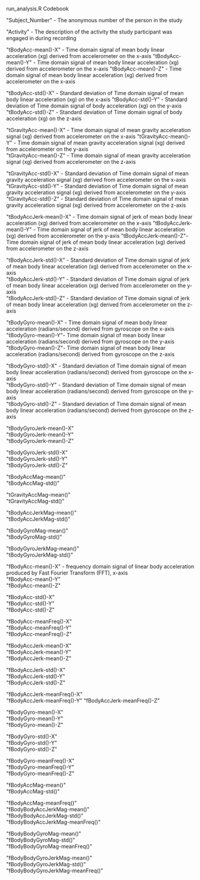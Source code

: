 run_analysis.R Codebook

"Subject_Number"      - The anonymous number of the person in the study                 

"Activity"            - The description of the activity the study participant was engaged in during recording           

"tBodyAcc-mean()-X"   - Time domain signal of mean body linear acceleration (xg) derived from accelerometer on the x-axis "tBodyAcc-mean()-Y"   - Time domain signal of mean body linear acceleration (xg) derived from accelerometer on the x-axis "tBodyAcc-mean()-Z"   - Time domain signal of mean body linear acceleration (xg) derived from accelerometer on the x-axis  

"tBodyAcc-std()-X"    - Standard deviation of Time domain signal of mean body linear acceleration (xg) on the x-axis
"tBodyAcc-std()-Y"    - Standard deviation of Time domain signal of body acceleration (xg) on the y-axis                
"tBodyAcc-std()-Z"    - Standard deviation of Time domain signal of body acceleration (xg) on the z-axis

"tGravityAcc-mean()-X" - Time domain signal of mean gravity acceleration signal (xg) derived from accelerometer on the x-axis 
"tGravityAcc-mean()-Y" - Time domain signal of mean gravity acceleration signal (xg) derived from accelerometer on the y-axis         
"tGravityAcc-mean()-Z"  - Time domain signal of mean gravity acceleration signal (xg) derived from accelerometer on the z-axis                

"tGravityAcc-std()-X"  - Standard deviation of Time domain signal of mean gravity acceleration signal (xg) derived from accelerometer on the x-axis         
"tGravityAcc-std()-Y"  - Standard deviation of Time domain signal of mean gravity acceleration signal (xg) derived from accelerometer on the y-axis            
"tGravityAcc-std()-Z"  - Standard deviation of Time domain signal of mean gravity acceleration signal (xg) derived from accelerometer on the z-axis          

"tBodyAccJerk-mean()-X" - Time domain signal of jerk of mean body linear acceleration (xg) derived from accelerometer on the x-axis
"tBodyAccJerk-mean()-Y" - Time domain signal of jerk of mean body linear acceleration (xg) derived from accelerometer on the y-axis 
"tBodyAccJerk-mean()-Z"- Time domain signal of jerk of mean body linear acceleration (xg) derived from accelerometer on the z-axis           

"tBodyAccJerk-std()-X" - Standard deviation of Time domain signal of jerk of mean body linear acceleration (xg) derived from accelerometer on the x-axis           
"tBodyAccJerk-std()-Y"  - Standard deviation of Time domain signal of jerk of mean body linear acceleration (xg) derived from accelerometer on the y-axis          
"tBodyAccJerk-std()-Z" - Standard deviation of Time domain signal of jerk of mean body linear acceleration (xg) derived from accelerometer on the z-axis           

"tBodyGyro-mean()-X" - Time domain signal of mean body linear acceleration (radians/second) derived from gyroscope on the x-axis  
"tBodyGyro-mean()-Y"- Time domain signal of mean body linear acceleration (radians/second) derived from gyroscope on the y-axis               
"tBodyGyro-mean()-Z"- Time domain signal of mean body linear acceleration (radians/second) derived from gyroscope on the z-axis                

"tBodyGyro-std()-X" - Standard deviation of Time domain signal of mean body linear acceleration (radians/second) derived from gyroscope on the x-axis                
"tBodyGyro-std()-Y"  - Standard deviation of Time domain signal of mean body linear acceleration (radians/second) derived from gyroscope on the y-axis              
"tBodyGyro-std()-Z"  - Standard deviation of Time domain signal of mean body linear acceleration (radians/second) derived from gyroscope on the z-axis             

"tBodyGyroJerk-mean()-X"          
"tBodyGyroJerk-mean()-Y"         
"tBodyGyroJerk-mean()-Z"          

"tBodyGyroJerk-std()-X"          
"tBodyGyroJerk-std()-Y"           
"tBodyGyroJerk-std()-Z"          

"tBodyAccMag-mean()"              
"tBodyAccMag-std()"              

"tGravityAccMag-mean()"           
"tGravityAccMag-std()"           

"tBodyAccJerkMag-mean()"          
"tBodyAccJerkMag-std()"          

"tBodyGyroMag-mean()"            
"tBodyGyroMag-std()"             

"tBodyGyroJerkMag-mean()"         
"tBodyGyroJerkMag-std()"         

"fBodyAcc-mean()-X"           - frequency domain signal of linear body acceleration produced by Fast Fourier Transform (FFT), x-axis    
"fBodyAcc-mean()-Y"              
"fBodyAcc-mean()-Z"               

"fBodyAcc-std()-X"               
"fBodyAcc-std()-Y"                
"fBodyAcc-std()-Z"               

"fBodyAcc-meanFreq()-X"           
"fBodyAcc-meanFreq()-Y"          
"fBodyAcc-meanFreq()-Z"           

"fBodyAccJerk-mean()-X"          
"fBodyAccJerk-mean()-Y"           
"fBodyAccJerk-mean()-Z"          

"fBodyAccJerk-std()-X"            
"fBodyAccJerk-std()-Y"           
"fBodyAccJerk-std()-Z"            

"fBodyAccJerk-meanFreq()-X"      
"fBodyAccJerk-meanFreq()-Y"
"fBodyAccJerk-meanFreq()-Z"      

"fBodyGyro-mean()-X"              
"fBodyGyro-mean()-Y"             
"fBodyGyro-mean()-Z"              

"fBodyGyro-std()-X"              
"fBodyGyro-std()-Y"               
"fBodyGyro-std()-Z"              

"fBodyGyro-meanFreq()-X"          
"fBodyGyro-meanFreq()-Y"         
"fBodyGyro-meanFreq()-Z"         

"fBodyAccMag-mean()"             
"fBodyAccMag-std()"               

"fBodyAccMag-meanFreq()"         
"fBodyBodyAccJerkMag-mean()"      
"fBodyBodyAccJerkMag-std()"      
"fBodyBodyAccJerkMag-meanFreq()"

"fBodyBodyGyroMag-mean()"        
"fBodyBodyGyroMag-std()"          
"fBodyBodyGyroMag-meanFreq()"    

"fBodyBodyGyroJerkMag-mean()"    
"fBodyBodyGyroJerkMag-std()"     
"fBodyBodyGyroJerkMag-meanFreq()"

